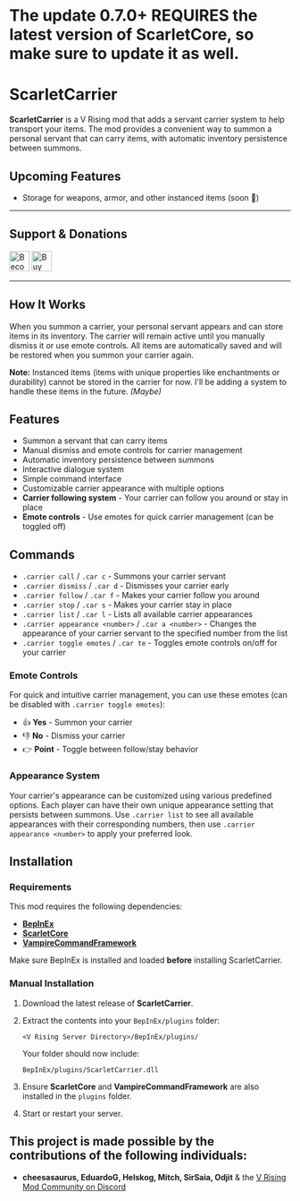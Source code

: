 # The update 0.7.0+ **REQUIRES** the latest version of ScarletCore, so make sure to update it as well.

# ScarletCarrier

**ScarletCarrier** is a V Rising mod that adds a servant carrier system to help transport your items. The mod provides a convenient way to summon a personal servant that can carry items, with automatic inventory persistence between summons.

## Upcoming Features

* Storage for weapons, armor, and other instanced items (soon 🤞)

---

## Support & Donations

<a href="https://www.patreon.com/bePatron?u=30093731" data-patreon-widget-type="become-patron-button"><img height='36' style='border:0px;height:36px;' src='https://i.imgur.com/o12xEqi.png' alt='Become a Patron' /></a>  <a href='https://ko-fi.com/F2F21EWEM7' target='_blank'><img height='36' style='border:0px;height:36px;' src='https://storage.ko-fi.com/cdn/kofi6.png?v=6' alt='Buy Me a Coffee at ko-fi.com' /></a>

---

## How It Works

When you summon a carrier, your personal servant appears and can store items in its inventory. The carrier will remain active until you manually dismiss it or use emote controls. All items are automatically saved and will be restored when you summon your carrier again.

**Note:** Instanced items (items with unique properties like enchantments or durability) cannot be stored in the carrier for now. I'll be adding a system to handle these items in the future. *(Maybe)*

## Features

* Summon a servant that can carry items
* Manual dismiss and emote controls for carrier management
* Automatic inventory persistence between summons
* Interactive dialogue system
* Simple command interface
* Customizable carrier appearance with multiple options
* **Carrier following system** - Your carrier can follow you around or stay in place
* **Emote controls** - Use emotes for quick carrier management (can be toggled off)

## Commands

* `.carrier call` / `.car c` - Summons your carrier servant
* `.carrier dismiss` / `.car d` - Dismisses your carrier early
* `.carrier follow` / `.car f` - Makes your carrier follow you around
* `.carrier stop` / `.car s` - Makes your carrier stay in place
* `.carrier list` / `.car l` - Lists all available carrier appearances
* `.carrier appearance <number>` / `.car a <number>` - Changes the appearance of your carrier servant to the specified number from the list
* `.carrier toggle emotes` / `.car te` - Toggles emote controls on/off for your carrier

### Emote Controls

For quick and intuitive carrier management, you can use these emotes (can be disabled with `.carrier toggle emotes`):

* 👍 **Yes** - Summon your carrier
* 👎 **No** - Dismiss your carrier
* 👉 **Point** - Toggle between follow/stay behavior

### Appearance System

Your carrier's appearance can be customized using various predefined options. Each player can have their own unique appearance setting that persists between summons. Use `.carrier list` to see all available appearances with their corresponding numbers, then use `.carrier appearance <number>` to apply your preferred look.

## Installation

### Requirements

This mod requires the following dependencies:

* **[BepInEx](https://wiki.vrisingmods.com/user/bepinex_install.html)**
* **[ScarletCore](https://thunderstore.io/c/v-rising/p/ScarletMods/ScarletCore/)**
* **[VampireCommandFramework](https://thunderstore.io/c/v-rising/p/deca/VampireCommandFramework/)**

Make sure BepInEx is installed and loaded **before** installing ScarletCarrier.

### Manual Installation

1. Download the latest release of **ScarletCarrier**.

2. Extract the contents into your `BepInEx/plugins` folder:

   `<V Rising Server Directory>/BepInEx/plugins/`

   Your folder should now include:

   `BepInEx/plugins/ScarletCarrier.dll`

3. Ensure **ScarletCore** and **VampireCommandFramework** are also installed in the `plugins` folder.
4. Start or restart your server.

## This project is made possible by the contributions of the following individuals:

- **cheesasaurus, EduardoG, Helskog, Mitch, SirSaia, Odjit** & the [V Rising Mod Community on Discord](https://vrisingmods.com/discord)
